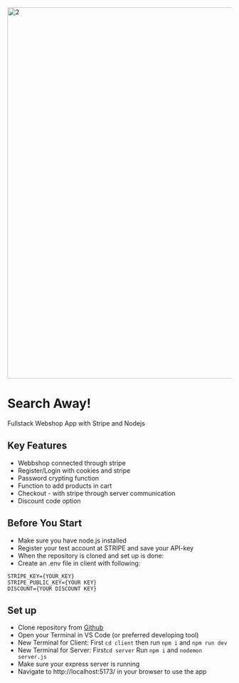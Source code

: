 <img width="833" alt="2" src="https://github.com/billiswruce/shop/assets/98770226/8af26657-32db-473e-b2ab-5c83a1c6c7ed">

# Search Away!

Fullstack Webshop App with Stripe and Nodejs

## Key Features

- Webbshop connected through stripe 
- Register/Login with cookies and stripe
- Password crypting function
- Function to add products in cart
- Checkout - with stripe through server communication
- Discount code option

## Before You Start

- Make sure you have node.js installed
- Register your test account at STRIPE and save your API-key
- When the repository is cloned and set up is done:
- Create an .env file in client with following: 
```plaintext
STRIPE_KEY={YOUR_KEY}
STRIPE_PUBLIC_KEY={YOUR KEY}
DISCOUNT={YOUR DISCOUNT KEY}
```

## Set up
- Clone repository from [Github](https://github.com/billiswruce/flowershop.git)
- Open your Terminal in VS Code (or preferred developing tool)
- New Terminal for Client: First `cd client` then run `npm i` and `npm run dev`
- New Terminal for Server: First`cd server` Run `npm i` and `nodemon server.js`
- Make sure your express server is running 
- Navigate to http://localhost:5173/ in your browser to use the app
